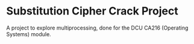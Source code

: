 # Substitution Cipher Crack Project

A project to explore multiprocessing, done for the DCU CA216 (Operating Systems) module.
